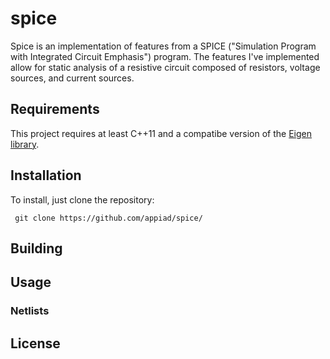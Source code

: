 # spice
Spice is an implementation of features from a SPICE ("Simulation Program with Integrated Circuit Emphasis") program. The features I've implemented allow for static analysis of a resistive circuit composed of resistors, voltage sources, and current sources.
  
## Requirements
This project requires at least C++11 and a compatibe version of the [Eigen library](https://eigen.tuxfamily.org/index.php?title=Main_Page).
## Installation 
To install, just clone the repository:

``` git clone https://github.com/appiad/spice/```
## Building
## Usage
### Netlists
## License 
